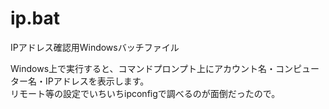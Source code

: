 # ip.bat
IPアドレス確認用Windowsバッチファイル

Windows上で実行すると、コマンドプロンプト上にアカウント名・コンピューター名・IPアドレスを表示します。  
リモート等の設定でいちいちipconfigで調べるのが面倒だったので。
